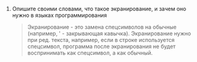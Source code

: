 1. Опишите своими словами, что такое экранирование, и зачем оно нужно в языках программирования

    > Экранирование - это замена спецсимволов на обычные (например, ' - закрывающая кавычка). Экранирование нужно при ред. текста, например, если в строке используется спецсимвол, программа после экранирования не будет воспринимать как спецсимвол, а как обычный.